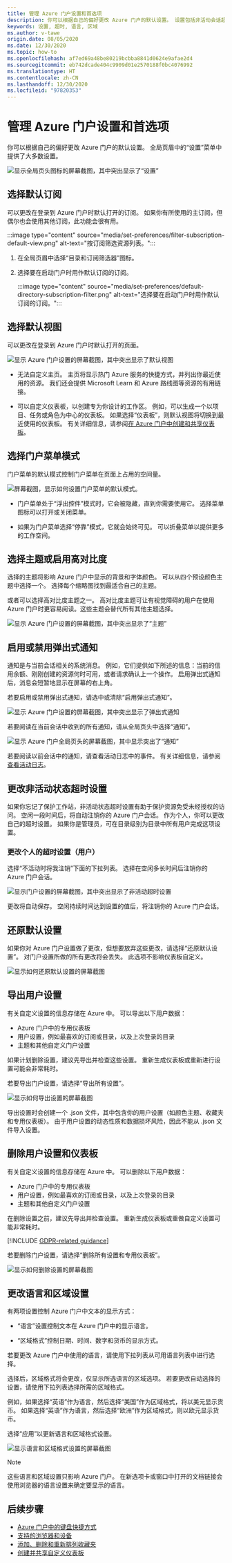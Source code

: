 ```yaml
---
title: 管理 Azure 门户设置和首选项
description: 你可以根据自己的偏好更改 Azure 门户的默认设置。 设置包括非活动会话超时、默认视图、菜单模式、对比度、主题、通知，以及语言和区域格式
keywords: 设置, 超时, 语言, 区域
ms.author: v-tawe
origin.date: 08/05/2020
ms.date: 12/30/2020
ms.topic: how-to
ms.openlocfilehash: af7ed69a48be80219bcbba8841d0624e9afae2d4
ms.sourcegitcommit: eb742dcade404c9909d01e2570188f0bc4076992
ms.translationtype: HT
ms.contentlocale: zh-CN
ms.lasthandoff: 12/30/2020
ms.locfileid: "97820353"
---
```

# <a name="manage-azure-portal-settings-and-preferences"></a>管理 Azure 门户设置和首选项

你可以根据自己的偏好更改 Azure 门户的默认设置。 全局页眉中的“设置”菜单中提供了大多数设置。

![显示全局页头图标的屏幕截图，其中突出显示了“设置”](./media/set-preferences/header-settings.png)


## <a name="choose-your-default-subscription"></a>选择默认订阅

可以更改在登录到 Azure 门户时默认打开的订阅。 如果你有所使用的主订阅，但偶尔也会使用其他订阅，此功能会很有用。 

:::image type="content" source="media/set-preferences/filter-subscription-default-view.png" alt-text="按订阅筛选资源列表。":::

1. 在全局页眉中选择“目录和订阅筛选器”图标。

1. 选择要在启动门户时用作默认订阅的订阅。 

    :::image type="content" source="media/set-preferences/default-directory-subscription-filter.png" alt-text="选择要在启动门户时用作默认订阅的订阅。"::: 


## <a name="choose-your-default-view"></a>选择默认视图 

可以更改在登录到 Azure 门户时默认打开的页面。

![显示 Azure 门户设置的屏幕截图，其中突出显示了默认视图](./media/set-preferences/default-view.png)

- 无法自定义主页。  主页将显示热门 Azure 服务的快捷方式，并列出你最近使用的资源。 我们还会提供 Microsoft Learn 和 Azure 路线图等资源的有用链接。

- 可以自定义仪表板，以创建专为你设计的工作区。 例如，可以生成一个以项目、任务或角色为中心的仪表板。 如果选择“仪表板”，则默认视图将切换到最近使用的仪表板。 有关详细信息，请参阅[在 Azure 门户中创建和共享仪表板](azure-portal-dashboards.md)。

## <a name="choose-a-portal-menu-mode"></a>选择门户菜单模式

门户菜单的默认模式控制门户菜单在页面上占用的空间量。

![屏幕截图，显示如何设置门户菜单的默认模式。](./media/set-preferences/menu-mode.png)

- 门户菜单处于“浮出控件”模式时，它会被隐藏，直到你需要使用它。 选择菜单图标可以打开或关闭菜单。

- 如果为门户菜单选择“停靠”模式，它就会始终可见。 可以折叠菜单以提供更多的工作空间。

## <a name="choose-a-theme-or-enable-high-contrast"></a>选择主题或启用高对比度

选择的主题将影响 Azure 门户中显示的背景和字体颜色。 可以从四个预设颜色主题中选择一个。 选择每个缩略图找到最适合自己的主题。

或者可以选择高对比度主题之一。 高对比度主题可让有视觉障碍的用户在使用 Azure 门户时更容易阅读。这些主题会替代所有其他主题选择。

![显示 Azure 门户设置的屏幕截图，其中突出显示了“主题”](./media/set-preferences/theme.png)

## <a name="enable-or-disable-pop-up-notifications"></a>启用或禁用弹出式通知

通知是与当前会话相关的系统消息。 例如，它们提供如下所述的信息：当前的信用余额、刚刚创建的资源何时可用，或者请求确认上一个操作。 启用弹出式通知后，消息会短暂地显示在屏幕的右上角。 

若要启用或禁用弹出式通知，请选中或清除“启用弹出式通知”。

![显示 Azure 门户设置的屏幕截图，其中突出显示了弹出式通知](./media/set-preferences/popup-notifications.png)

若要阅读在当前会话中收到的所有通知，请从全局页头中选择“通知”。

![显示 Azure 门户全局页头的屏幕截图，其中显示突出了“通知”](./media/set-preferences/read-notifications.png)

若要阅读以前会话中的通知，请查看活动日志中的事件。 有关详细信息，请参阅[查看活动日志](../azure-monitor/platform/activity-log.md#view-the-activity-log)。 

## <a name="change-the-inactivity-timeout-setting"></a>更改非活动状态超时设置

如果你忘记了保护工作站，非活动状态超时设置有助于保护资源免受未经授权的访问。 空闲一段时间后，将自动注销你的 Azure 门户会话。 作为个人，你可以更改自己的超时设置。 如果你是管理员，可在目录级别为目录中所有用户完成这项设置。

### <a name="change-your-individual-timeout-setting-user"></a>更改个人的超时设置（用户）

选择“不活动时将我注销”下面的下拉列表。 选择在空闲多长时间后注销你的 Azure 门户会话。

![显示门户设置的屏幕截图，其中突出显示了非活动超时设置](./media/set-preferences/inactive-signout-user.png)

更改将自动保存。 空闲持续时间达到设置的值后，将注销你的 Azure 门户会话。

<!-- not support in mc -->
<!-- ### Change the directory timeout setting (admin) -->

## <a name="restore-default-settings"></a>还原默认设置

如果你对 Azure 门户设置做了更改，但想要放弃这些更改，请选择“还原默认设置”。 对门户设置所做的所有更改将会丢失。 此选项不影响仪表板自定义。

![显示如何还原默认设置的屏幕截图](./media/set-preferences/useful-links-restore-defaults.png)

## <a name="export-user-settings"></a>导出用户设置

有关自定义设置的信息存储在 Azure 中。 可以导出以下用户数据：

* Azure 门户中的专用仪表板
* 用户设置，例如最喜欢的订阅或目录，以及上次登录的目录
* 主题和其他自定义门户设置

如果计划删除设置，建议先导出并检查这些设置。 重新生成仪表板或重新进行设置可能会非常耗时。

若要导出门户设置，请选择“导出所有设置”。

![显示如何导出设置的屏幕截图](./media/set-preferences/useful-links-export-settings.png)

导出设置时会创建一个 .json 文件，其中包含你的用户设置（如颜色主题、收藏夹和专用仪表板）。 由于用户设置的动态性质和数据损坏风险，因此不能从 .json 文件导入设置。

## <a name="delete-user-settings-and-dashboards"></a>删除用户设置和仪表板

有关自定义设置的信息存储在 Azure 中。 可以删除以下用户数据：

* Azure 门户中的专用仪表板
* 用户设置，例如最喜欢的订阅或目录，以及上次登录的目录
* 主题和其他自定义门户设置

在删除设置之前，建议先导出并检查设置。 重新生成仪表板或重做自定义设置可能非常耗时。

[!INCLUDE [GDPR-related guidance](../../includes/gdpr-intro-sentence.md)]

若要删除门户设置，请选择“删除所有设置和专用仪表板”。

![显示如何删除设置的屏幕截图](./media/set-preferences/useful-links-delete-settings.png)

## <a name="change-language-and-regional-settings"></a>更改语言和区域设置

有两项设置控制 Azure 门户中文本的显示方式： 
- “语言”设置控制文本在 Azure 门户中的显示语言。 

- “区域格式”控制日期、时间、数字和货币的显示方式。

若要更改 Azure 门户中使用的语言，请使用下拉列表从可用语言列表中进行选择。

选择后，区域格式将会更改，仅显示所选语言的区域选项。 若要更改自动选择的设置，请使用下拉列表选择所需的区域格式。

例如，如果选择“英语”作为语言，然后选择“美国”作为区域格式，将以美元显示货币。 如果选择“英语”作为语言，然后选择“欧洲”作为区域格式，则以欧元显示货币。

选择“应用”以更新语言和区域格式设置。

   ![显示语言和区域格式设置的屏幕截图](./media/set-preferences/language.png)

>[!NOTE]
>这些语言和区域设置只影响 Azure 门户。 在新选项卡或窗口中打开的文档链接会使用浏览器的语言设置来确定要显示的语言。
>

## <a name="next-steps"></a>后续步骤

- [Azure 门户中的键盘快捷方式](azure-portal-keyboard-shortcuts.md)
- [支持的浏览器和设备](azure-portal-supported-browsers-devices.md)
- [添加、删除和重新排列收藏夹](azure-portal-add-remove-sort-favorites.md)
- [创建并共享自定义仪表板](azure-portal-dashboards.md)

<!-- * [Azure portal how-to video series](azure-portal-video-series.md) -->
